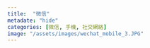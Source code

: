 ```yaml
---
title:  "微信"
metadate: "hide"
categories: [微信, 手機, 社交網絡]
image: "/assets/images/wechat_mobile_3.JPG"
---
```

